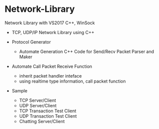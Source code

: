 # Network-Library
Network Library with VS2017 C++, WinSock

- TCP, UDP/IP Network Library using C++
- Protocol Generator
  - Automate Generation C++ Code for Send/Recv Packet Parser and Maker
- Automate Call Packet Receive Function
  - inherit packet handler inteface
  - using realtime type information, call packet function
  
- Sample
  - TCP Server/Client
  - UDP Server/Client
  - TCP Transaction Test Client
  - UDP Transaction Test Client
  - Chatting Server/Client
  
